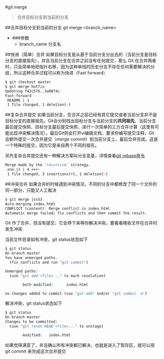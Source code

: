 #git merge
>合并目标分支到当前的分支

##合并目标分支到当前的分支
    git merge <branch_name>
    
*   ###参数
    *   branch_name 分支名

##快进（简单）合并
如果目标分支是从基于当前分支分出去的（当前分支是目标分支的直接祖先），并且当前分支在合并之前没有任何提交，那么 Git 在合并两者时，只会简单地把指针右移，因为这种单线的历史分支不存在任何需要解决的分歧，所以这种合并过程可以称为快进（Fast forward）

```bash
$ git checkout master
$ git merge hotfix
Updating f42c576..3a0874c
Fast-forward
 README | 1 -
 1 file changed, 1 deletion(-)
```

##复杂合并提交
如果当前分支，在合并之前已经有其它提交或者当前分支并不是目标分支的直接祖先。Git会分别找出目标分支与当前分支的**共同祖先**、当前分支最后提交快照、目标分支最后提交快照，进行一次简单的三方合并计算（这里有可能出现冲突解决情况）。最后Git则会打开vi编辑文档，要求你编写提交注释，Git 会额外提交一次合并提交（merge commit）到当前分支上，最后合并完成。这是一个特殊的提交，因为它是来自两个不同的祖先。

另外复杂合并提交还有一种解决方案叫分支变基，详情查看[git rebase命令](git-rebase.md)

```bash
Merge made by the 'recursive' strategy.
 one.js | 4 +++-
 1 file changed, 3 insertions(+), 1 deletion(-)
```

##冲突合并
如果合并的时候遇到冲突情况，不同的分支中都修改了同一个文件的同一部分，只能又人工裁决

```bash
$ git merge iss53
Auto-merging index.html
CONFLICT (content): Merge conflict in index.html
Automatic merge failed; fix conflicts and then commit the result.
```

Git 作了合并，但没有提交，它会停下来等你解决冲突。要看看哪些文件在合并时发生冲突

当前文件目录如有冲突，git status状态如下

```bash
$ git status
On branch master
You have unmerged paths.
  (fix conflicts and run "git commit")

Unmerged paths:
  (use "git add <file>..." to mark resolution)

        both modified:      index.html

no changes added to commit (use "git add" and/or "git commit -a")
```

解决冲突，git status状态如下

```bash
$ git status
On branch master
Changes to be committed:
  (use "git reset HEAD <file>..." to unstage)

        modified:   index.html
```

如果觉得满意了，并且确认所有冲突都已解决，也就是进入了暂存区，就可以用 git commit 来完成这次合并提交